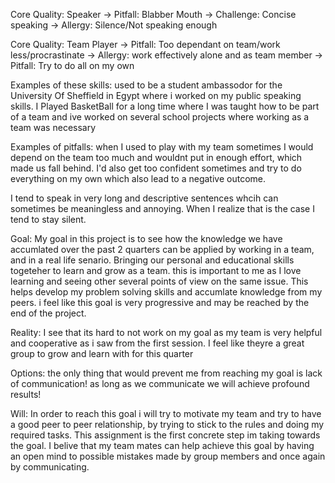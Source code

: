 Core Quality: Speaker -> Pitfall: Blabber Mouth -> Challenge: Concise speaking -> Allergy: Silence/Not speaking enough

Core Quality: Team Player -> Pitfall: Too dependant on team/work less/procrastinate -> Allergy: work effectively alone and as team member -> Pitfall: Try to do all on my own

Examples of these skills: used to be a student ambassodor for the University Of Sheffield in Egypt where i worked on my public speaking skills.
I Played BasketBall for a long time where I was taught how to be part of a team
and ive worked on several school projects where working as a team was necessary

Examples of pitfalls: when I used to play with my team sometimes I would depend on the team too much and wouldnt put in enough effort, which made us fall behind.
I'd also get too confident sometimes and try to do everything on my own which also lead to a negative outcome.

I tend to speak in very long and descriptive sentences whcih can sometimes be meaningless and annoying. When I realize that is the case I tend to stay silent.

Goal: My goal in this project is to see how the knowledge we have accumlated over the past 2 quarters can be applied by working in a team, and in a real life senario.
Bringing our personal and educational skills togeteher to learn and grow as a team. 
this is important to me as I love learning and seeing other several points of view on the same issue. This helps develop my problem solving skills and accumlate knowledge from my peers.
i feel like this goal is very progressive and may be reached by the end of the project.

Reality: I see that its hard to not work on my goal as my team is very helpful and cooperative as i saw from the first session. I feel like theyre a great group to grow and learn with for this quarter

Options: the only thing that would prevent me from reaching my goal is lack of communication! as long as we communicate we will achieve profound results!

Will: In order to reach this goal i will try to motivate my team and try to have a good peer to peer relationship, by trying to stick to the rules and doing my required tasks.
This assignment is the first concrete step im taking towards the goal. I belive that my team mates can help achieve this goal by having an open mind to possible mistakes made by group members and once again by communicating.